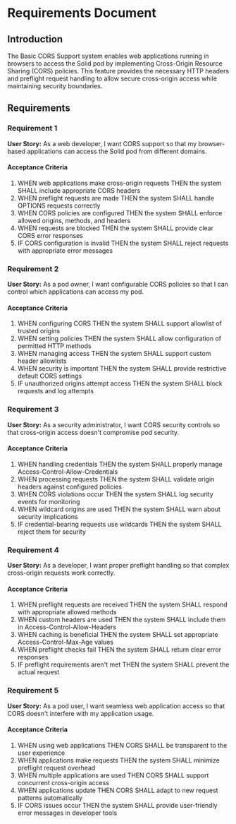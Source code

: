 # Requirements Document

## Introduction

The Basic CORS Support system enables web applications running in browsers to access the Solid pod by implementing Cross-Origin Resource Sharing (CORS) policies. This feature provides the necessary HTTP headers and preflight request handling to allow secure cross-origin access while maintaining security boundaries.

## Requirements

### Requirement 1

**User Story:** As a web developer, I want CORS support so that my browser-based applications can access the Solid pod from different domains.

#### Acceptance Criteria

1. WHEN web applications make cross-origin requests THEN the system SHALL include appropriate CORS headers
2. WHEN preflight requests are made THEN the system SHALL handle OPTIONS requests correctly
3. WHEN CORS policies are configured THEN the system SHALL enforce allowed origins, methods, and headers
4. WHEN requests are blocked THEN the system SHALL provide clear CORS error responses
5. IF CORS configuration is invalid THEN the system SHALL reject requests with appropriate error messages

### Requirement 2

**User Story:** As a pod owner, I want configurable CORS policies so that I can control which applications can access my pod.

#### Acceptance Criteria

1. WHEN configuring CORS THEN the system SHALL support allowlist of trusted origins
2. WHEN setting policies THEN the system SHALL allow configuration of permitted HTTP methods
3. WHEN managing access THEN the system SHALL support custom header allowlists
4. WHEN security is important THEN the system SHALL provide restrictive default CORS settings
5. IF unauthorized origins attempt access THEN the system SHALL block requests and log attempts

### Requirement 3

**User Story:** As a security administrator, I want CORS security controls so that cross-origin access doesn't compromise pod security.

#### Acceptance Criteria

1. WHEN handling credentials THEN the system SHALL properly manage Access-Control-Allow-Credentials
2. WHEN processing requests THEN the system SHALL validate origin headers against configured policies
3. WHEN CORS violations occur THEN the system SHALL log security events for monitoring
4. WHEN wildcard origins are used THEN the system SHALL warn about security implications
5. IF credential-bearing requests use wildcards THEN the system SHALL reject them for security

### Requirement 4

**User Story:** As a developer, I want proper preflight handling so that complex cross-origin requests work correctly.

#### Acceptance Criteria

1. WHEN preflight requests are received THEN the system SHALL respond with appropriate allowed methods
2. WHEN custom headers are used THEN the system SHALL include them in Access-Control-Allow-Headers
3. WHEN caching is beneficial THEN the system SHALL set appropriate Access-Control-Max-Age values
4. WHEN preflight checks fail THEN the system SHALL return clear error responses
5. IF preflight requirements aren't met THEN the system SHALL prevent the actual request

### Requirement 5

**User Story:** As a pod user, I want seamless web application access so that CORS doesn't interfere with my application usage.

#### Acceptance Criteria

1. WHEN using web applications THEN CORS SHALL be transparent to the user experience
2. WHEN applications make requests THEN the system SHALL minimize preflight request overhead
3. WHEN multiple applications are used THEN CORS SHALL support concurrent cross-origin access
4. WHEN applications update THEN CORS SHALL adapt to new request patterns automatically
5. IF CORS issues occur THEN the system SHALL provide user-friendly error messages in developer tools